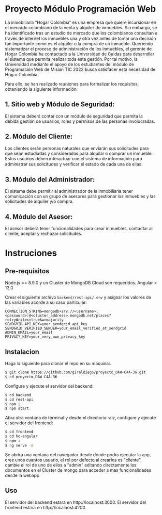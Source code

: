 # Proyecto Módulo Programación Web

La inmobiliaria “Hogar Colombia” es una empresa que quiere incursionar en el mercado colombiano de la venta y alquiler de inmuebles. Sin embargo, se ha identiﬁcado tras un estudio de mercado que los colombianos consultan a través de internet los inmuebles una y otra vez antes de tomar una decisión tan importante como es el alquiler o la compra de un inmueble. Queriendo sistematizar el proceso de administración de los inmuebles, el gerente de Hogar Colombia ha contactado a la Universidad de Caldas para desarrollar el sistema que permita realizar toda esta gestión. Por tal motivo, la Universidad mediante el apoyo de los estudiantes del módulo de Programación Web de Misión TIC 2022 busca satisfacer esta necesidad de Hogar Colombia.

Para ello, se han realizado reuniones para formalizar los requisitos, obteniendo la siguiente información:

## 1. Sitio web y Módulo de Seguridad:
El sistema deberá contar con un módulo de seguridad que permita la debida gestión de usuarios, roles y permisos de las personas involucradas.

## 2. Módulo del Cliente:
Los clientes serán personas naturales que enviarán sus solicitudes para que sean estudiadas y considerados para alquilar o comprar un inmueble. Estos usuarios deben interactuar con el sistema de información para administrar sus solicitudes y veriﬁcar el estado de cada una de ellas.

## 3. Módulo del Administrador:
El sistema debe permitir al administrador de la inmobiliaria tener comunicación con un grupo de asesores para gestionar los inmuebles y las solicitudes de alquiler y/o compra.

## 4. Módulo del Asesor:
El asesor deberá tener funcionalidades para crear inmuebles, contactar al cliente, aceptar y rechazar solicitudes.

# Instruciones

## Pre-requisitos

Node.js >= 8.9.0 y un Cluster de MongoDB Cloud son requeridos. Angular > 13.0

Crear el siguiente archivo `backend/rest-api/.env` y asignar los valores de las variables acorde a su caso particular:

```
CONNECTION_STRING=mongodb+srv://<username>:<password>:@<cluster_address>.mongodb.net/places?retryWrites=true&w=majority
SENDGRID_API_KEY=your_sendgrid_api_key
SENDGRID_VERIFIED_SENDER=your_email_verified_at_sendgrid
ADMIN_EMAIL=your_email
PRIVACY_KEY=your_very_own_privacy_key
```


## Instalacion

Haga lo siguiente para clonar el repo en su maquina:.

```sh
$ git clone https://github.com/giraldiego/proyecto_DAW-C4A-36.git
$ cd proyecto_DAW-C4A-36
```

Configure y ejecute el servidor del backend:
```sh
$ cd backend
$ cd rest-api
$ npm i
$ npm start
```

Abra otra ventana de terminal y desde el directorio raiz, configure y ejecute el servidor del frontend:
```sh
$ cd frontend
$ cd hc-angular
$ npm i
$ ng serve -o
```
Se abrira una ventana del navegador desde donde podra ejecutar la app, cree unos cuantos usuario, el rol por defecto al crearlos
es "cliente",  cambie el rol de uno de ellos a "admin" editando directamente los documentos en el Cluster de mongo para acceder
a mas funcionalidades desde la webapp.

## Uso

El servidor del backend estara en http://localhost:3000.
El servidor del frontend estara en http://localhost:4200.
